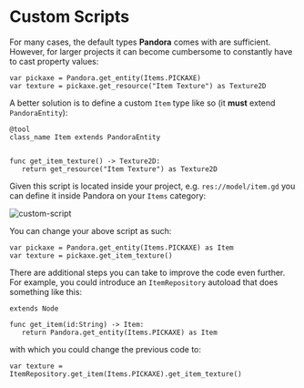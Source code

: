 # Custom Scripts

For many cases, the default types **Pandora** comes with are sufficient. However, for larger projects it can become cumbersome to constantly have to cast property values:

```gdscript
var pickaxe = Pandora.get_entity(Items.PICKAXE)
var texture = pickaxe.get_resource("Item Texture") as Texture2D
```
A better solution is to define a custom `Item` type like so (it **must** extend `PandoraEntity`):
```gdscript
@tool
class_name Item extends PandoraEntity


func get_item_texture() -> Texture2D:
   return get_resource("Item Texture") as Texture2D
```
Given this script is located inside your project, e.g. `res://model/item.gd` you can define it inside Pandora on your `Items` category:

![custom-script](../assets/editor-custom-script.png)

You can change your above script as such:
```gdscript
var pickaxe = Pandora.get_entity(Items.PICKAXE) as Item
var texture = pickaxe.get_item_texture()
```
There are additional steps you can take to improve the code even further. For example, you could introduce an `ItemRepository` autoload that does something like this:
```gdscript
extends Node

func get_item(id:String) -> Item:
   return Pandora.get_entity(Items.PICKAXE) as Item
```
with which you could change the previous code to:
```gdscript
var texture = ItemRepository.get_item(Items.PICKAXE).get_item_texture()
```
